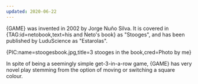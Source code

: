 ```yaml
---
updated: 2020-06-22
---
```


{GAME} was invented in 2002 by Jorge Nuño Silva. It is covered in {TAG:id=netobook,text=his and Neto's book} as "Stooges", and has been published by LuduScience as "Estarolas".

{PIC:name=stoogesbook.jpg,title=3 stooges in the book,cred=Photo by me}

In spite of being a seemingly simple get-3-in-a-row game, {GAME} has very novel play stemming from the option of moving or switching a square colour.
